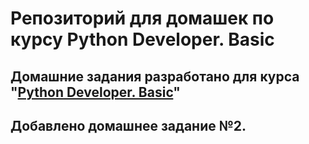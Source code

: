 # Репозиторий для домашек по курсу Python Developer. Basic

## Домашние задания разработано для курса "[Python Developer. Basic](https://otus.ru/lessons/python-basic/)"

## Добавлено домашнее задание №2.
